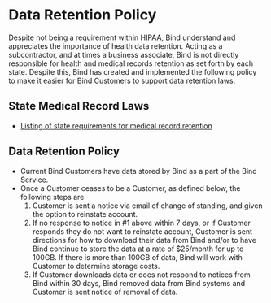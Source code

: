 # Data Retention Policy

Despite not being a requirement within HIPAA, Bind understand and appreciates the importance of health data retention. Acting as a subcontractor, and at times a business associate, Bind is not directly responsible for health and medical records retention as set forth by each state. Despite this, Bind has created and implemented the following policy to make it easier for Bind Customers to support data retention laws.

## State Medical Record Laws

* [Listing of state requirements for medical record retention](http://www.healthit.gov/sites/default/files/appa7-1.pdf)

## Data Retention Policy

* Current Bind Customers have data stored by Bind as a part of the Bind Service.
* Once a Customer ceases to be a Customer, as defined below, the following steps are
	1. Customer is sent a notice via email of change of standing, and given the option to reinstate account.
	2. If no response to notice in #1 above within 7 days, or if Customer responds they do not want to reinstate account, Customer is sent directions for how to download their data from Bind and/or to have Bind continue to store the data at a rate of $25/month for up to 100GB. If there is more than 100GB of data, Bind will work with Customer to determine storage costs.
	3. If Customer downloads data or does not respond to notices from Bind within 30 days, Bind removed data from Bind systems and Customer is sent notice of removal of data.